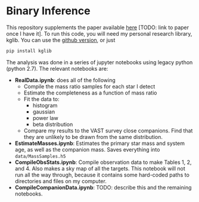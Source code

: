 # Binary Inference

This repository supplements the paper available [here](www.example.com) [TODO: link to paper once I have it]. To run this code, you will need my personal research library, kglib. You can use the [github version](https://github.com/kgullikson88/gullikson-scripts), or just

```bash
pip install kglib
```

The analysis was done in a series of jupyter notebooks using legacy python (python 2.7). The relevant notebooks are:

- **RealData.ipynb**: does all of the following
    - Compile the mass ratio samples for each star I detect
    - Estimate the completeness as a function of mass ratio
    - Fit the data to:
        - histogram
        - gaussian
        - power law
        - beta distribution
    - Compare my results to the VAST survey close companions. Find that they are unlikely to be drawn from the same distribution.
- **EstimateMasses.ipynb**: Estimates the primary star mass and system age, as well as the companion mass. Saves everything into `data/MassSamples.h5`
- **CompileObsStats.ipynb**: Compile observation data to make Tables 1, 2, and 4. Also makes a sky map of all the targets. This notebook will not run all the way through, because it contains some hard-coded paths to directories and files on my computer.
- **CompileCompanionData.ipynb**: TODO: describe this and the remaining notebooks.
